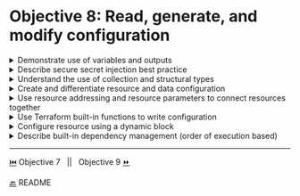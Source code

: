 # Objective 8: Read, generate, and modify configuration

<details><summary>Demonstrate use of variables and outputs</summary>
<p>

[Input Variables Tutorial](https://learn.hashicorp.com/terraform/getting-started/variables)

[Output Variables Tutorial](https://learn.hashicorp.com/terraform/getting-started/outputs)

</p>

</details>

<details><summary>Describe secure secret injection best practice</summary>
<p>

**Vault Provider for Terraform**

- Best Practices
  - avoid putting secret or sensitive variables in config or state files.
  - [Webinar walk-through on Best Practices](https://www.youtube.com/watch?v=fOybhcbuxJ0)
  - set secret variables for provider config block in environment variables.

```BASH
#auth_login Usage with userpass backend
variable login_username {}
variable login_password {}

provider "vault" {
  auth_login {
    path = "auth/userpass/login/${var.login_username}"

    parameters = {
      password = var.login_password
    }
  }
}
#auth_login Usage with approle
variable login_approle_role_id {}
variable login_approle_secret_id {}

provider "vault" {
  auth_login {
    path = "auth/approle/login"

    parameters = {
      role_id   = var.login_approle_role_id
      secret_id = var.login_approle_secret_id
    }
  }
}
#For multiple namespace in vault use alias
provider "vault" {
  alias = "ns1"
  namespace = "ns1"
}

provider "vault" {
  alias = "ns2"
  namespace = "ns2"
}

resource "vault_generic_secret" "secret"{
  provider = "vault.ns1"
  ...
}
```

</p>

</details>

<details><summary>Understand the use of collection and structural types</summary>
<p>

Complex Types

- complex types group values into a single value. 2 types: Collection type(grouping similar values) and Structure types (grouping dissimilar values) Collection Types | Structural Types ---------|---- multiple values of a type can be grouped together. The type of value within a collection is called `element type` | multiple values of several types grouped together | Example:`list(string)`List of string | Example: Object type of `object({ name=string, age=number })` would match this value: `{ name "John" age = 52 }` Example of tuple:`["a", 15, true]`| Collection Types:`list()`:Sequence of whole numbers starting at 0 `map()`:collection of values id'd by a label `set()`:unique values with no ids or order| Structural Types: `object()`:collection of named attributes that have their own type.The schema for object types is `{ <KEY> = <TYPE>, <KEY> = <TYPE>, ... } ` and `tuple()`:sequence of elements id'd by whole numbers, each element has its own type.The schema for tuple types is `[<TYPE>, <TYPE>, ...]`
</p>

</details>

<details><summary>Create and differentiate resource and data configuration</summary>
<p>

- Code Examples for [Resources](/Terraform%20code%20examples%20/resources.hcl) and [Data Sources](/Terraform%20code%20examples%20/data_sources.hcl)

|  | Syntax | Types and Arguments | Behavior | Meta-Arguments |
| --- | --- | --- | --- | --- | --- |
| Resources | blocks declare a resource of a given type `aws_instance` with a local name `web`. The local name is used to reference the resource in the module. In the braces `{}` config arguments are defined for the resource type. | each resource has a single resource type, each type belongs to a provider, body of resource are specific to type | when you create a new resource it only exists in the configuration until you `apply` it. When its created it is saved in state, and can be updated or destroyed | Each resource is associated with a single resource type, which determines the kind of infrastructure object it manages and what arguments and other attributes the resource supports | Resource behavior can be changed with the use of [meta-arguments](https://www.terraform.io/docs/configuration/resources.html) |
| Data Sources | A data source is accessed via a special kind of resource known as a data resource, declared using a data block | Each data resource is associated with a single data source, this determines the kind of object(s) it reads and the available arguments. Most of the items within the body of a data block are defined by and specific to the selected data source, and these arguments can make full use of expressions and other dynamic Terraform language features. | If the query constraint arguments for a data resource refer only to constant values or values that are already known, the data resource will be read and its state updated during Terraform's "refresh" phase, which runs prior to creating a plan. [more on behavior](https://www.terraform.io/docs/configuration/data-sources.html) | As data sources are essentially a read only subset of resources, they also support the same meta-arguments of resources with the exception of the lifecycle configuration block. |

</p>

</details>

<details><summary>Use resource addressing and resource parameters to connect resources together</summary>
<p>

[Connecting resources ](/Terraform%20code%20examples%20/resource_addressing.hcl)

</p>

</details>

<details><summary>Use Terraform built-in functions to write configuration</summary>
<p>

Built-in Functions

- Terraform only supports given functions
- [List of Functions](https://www.terraform.io/docs/configuration/functions.html)
- This can also be viewed in the repo [here](/Terraform%20code%20examples%20/functions%20)
- To test functions in the command line run `terraform console`
</p>

</details>

<details><summary>Configure resource using a dynamic block</summary>
<p>

Dynamic Blocks

- In top level block constructs(like resources) expressions can be used only when assigning a value to an argument with `name=expression`
- Some resource types have repeatable nested blocks in their arguments that don't accept expressions.
- Example:
  ```BASH
  resource "aws_elastic_beanstalk_environment"  "tfenvtest" {
    name = "tf-test-name" # can use expressions here
    setting {
        # but the "setting" block is always a       literal block
    }
  }
  ```
- You can create repeatable nested blocks with the block type `dynamic`. This is supported with resource,data,provider, and provisioner blocks
- Example:

  ```BASH
  resource "aws_elastic_beanstalk_environment" "tfenvtest" {
  name                = "tf-test-name"
  application         = "${aws_elastic_beanstalk_application.tftest.name}"
  solution_stack_name = "64bit Amazon Linux 2018.03 v2.11.4 running Go 1.12.6"

  dynamic "setting" {
    for_each = var.settings
    content {
      namespace = setting.value["namespace"]
      name = setting.value["name"]
      value = setting.value["value"]
     }
   }
  }
  ```

- Dynamic blocks can only produce arguments that belong to the resource type, data source, provider or provisioner being configured.
- Overuse of dynamic blocks can get hard to read, it's recommended to use them only to hide details in order to build a clean user interface for re-usability.
</p>

</details>

<details><summary>Describe built-in dependency management (order of execution based)</summary>
<p>

[Resource Dependencies Tutorial](https://learn.hashicorp.com/terraform/getting-started/dependencies)

</p>

</details>

---

[⏮️](../objective-7/manage-state.md) Objective 7 &nbsp; || &nbsp; Objective 9 [⏩](../objective-9/cloud-and-enterprise.md)

[🔙](/README.md) README
